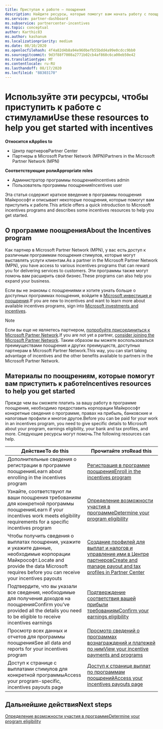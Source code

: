 ```yaml
---
title: Приступая к работе — поощрения
description: Найдите ресурсы, которые помогут вам начать работу с поощрениями. Шаги включают подтверждение соответствия требованиям к допустимости и отправку сведений о банке, налогах и выплатах.
ms.service: partner-dashboard
ms.subservice: partnercenter-incentives
ms.topic: conceptual
author: Karthic83
ms.author: kashanum
ms.localizationpriority: medium
ms.date: 08/10/2020
ms.openlocfilehash: 4f4a82d4b8a94e960befb55bdd4a99e0cdcc9bb0
ms.sourcegitcommit: 9d3f88f7008a2771b02cb4af860c6ca00eb50e42
ms.translationtype: MT
ms.contentlocale: ru-RU
ms.lasthandoff: 08/17/2020
ms.locfileid: "88303170"
---
```

# <a name="use-these-resources-to-help-you-get-started-with-incentives"></a><span data-ttu-id="70684-104">Используйте эти ресурсы, чтобы приступить к работе с стимулами</span><span class="sxs-lookup"><span data-stu-id="70684-104">Use these resources to help you get started with incentives</span></span>

<span data-ttu-id="70684-105">**Относится к**</span><span class="sxs-lookup"><span data-stu-id="70684-105">**Applies to**</span></span>

- <span data-ttu-id="70684-106">Центр партнеров</span><span class="sxs-lookup"><span data-stu-id="70684-106">Partner Center</span></span>
- <span data-ttu-id="70684-107">Партнеры в Microsoft Partner Network (MPN)</span><span class="sxs-lookup"><span data-stu-id="70684-107">Partners in the Microsoft Partner Network (MPN)</span></span>

<span data-ttu-id="70684-108">**Соответствующие роли**</span><span class="sxs-lookup"><span data-stu-id="70684-108">**Appropriate roles**</span></span>

- <span data-ttu-id="70684-109">Администратор программы поощрения</span><span class="sxs-lookup"><span data-stu-id="70684-109">Incentives admin</span></span>
- <span data-ttu-id="70684-110">Пользователь программы поощрения</span><span class="sxs-lookup"><span data-stu-id="70684-110">Incentives user</span></span>

<span data-ttu-id="70684-111">Эта статья содержит краткое введение в программы поощрения Майкрософт и описывает некоторые поощрения, которые помогут вам приступить к работе.</span><span class="sxs-lookup"><span data-stu-id="70684-111">This article offers a quick introduction to Microsoft incentives programs and describes some incentives resources to help you get started.</span></span>

## <a name="about-the-incentives-program"></a><span data-ttu-id="70684-112">О программе поощрения</span><span class="sxs-lookup"><span data-stu-id="70684-112">About the Incentives program</span></span>

<span data-ttu-id="70684-113">Как партнер в Microsoft Partner Network (MPN), у вас есть доступ к различным программам поощрения стимулов, которые могут выставлять услуги клиентам.</span><span class="sxs-lookup"><span data-stu-id="70684-113">As a partner in the Microsoft Partner Network (MPN), you have access to various incentives programs that can reward you for delivering services to customers.</span></span> <span data-ttu-id="70684-114">Эти программы также могут помочь вам расширить свой бизнес.</span><span class="sxs-lookup"><span data-stu-id="70684-114">These programs can also help you expand your business.</span></span>

<span data-ttu-id="70684-115">Если вы не знакомы с поощрениями и хотите узнать больше о доступных программах поощрения, войдите в [Microsoft инвестиция и поощрения](https://partner.microsoft.com/membership/partner-incentives).</span><span class="sxs-lookup"><span data-stu-id="70684-115">If you are new to incentives and want to learn more about available incentives programs, sign into [Microsoft investments and incentives](https://partner.microsoft.com/membership/partner-incentives).</span></span>

> [!NOTE]
> <span data-ttu-id="70684-116">Если вы еще не являетесь партнером, [попробуйте присоединиться к Microsoft Partner Network](https://partner.microsoft.com/membership).</span><span class="sxs-lookup"><span data-stu-id="70684-116">If you are not yet a partner, [consider joining the Microsoft Partner Network](https://partner.microsoft.com/membership).</span></span> <span data-ttu-id="70684-117">Таким образом вы можете воспользоваться преимуществами поощрения и других преимуществ, доступных партнерам в Microsoft Partner Network.</span><span class="sxs-lookup"><span data-stu-id="70684-117">This way, you can start taking advantage of incentives and the other benefits available to partners in the Microsoft Partner Network.</span></span>  

## <a name="incentives-resources-to-help-you-get-started"></a><span data-ttu-id="70684-118">Материалы по поощрениям, которые помогут вам приступить к работе</span><span class="sxs-lookup"><span data-stu-id="70684-118">Incentives resources to help you get started</span></span>

<span data-ttu-id="70684-119">Прежде чем вы сможете платить за вашу работу в программе поощрения, необходимо предоставить корпорации Майкрософт конкретные сведения о программе, правах на прибыль, банковские и налоговые профили и многое другое.</span><span class="sxs-lookup"><span data-stu-id="70684-119">Before you can be paid for your work in an incentives program, you need to give specific details to Microsoft about your program, earnings eligibility, your bank and tax profiles, and more.</span></span> <span data-ttu-id="70684-120">Следующие ресурсы могут помочь.</span><span class="sxs-lookup"><span data-stu-id="70684-120">The following resources can help.</span></span>

|  <span data-ttu-id="70684-121">**Действие**</span><span class="sxs-lookup"><span data-stu-id="70684-121">**To do this**</span></span>  |  <span data-ttu-id="70684-122">**Прочитайте это**</span><span class="sxs-lookup"><span data-stu-id="70684-122">**Read this**</span></span>  |
|--------------|-----------|
| <span data-ttu-id="70684-123">Дополнительные сведения о регистрации в программе поощрения</span><span class="sxs-lookup"><span data-stu-id="70684-123">Learn about enrolling in the incentives program</span></span> | [<span data-ttu-id="70684-124">Регистрация в программе поощрения</span><span class="sxs-lookup"><span data-stu-id="70684-124">Enroll in the incentives program</span></span>](incentives-enroll.md)  |
| <span data-ttu-id="70684-125">Узнайте, соответствуют ли ваши поощрения требованиям для конкретной программы поощрения</span><span class="sxs-lookup"><span data-stu-id="70684-125">Learn if your incentives work meets eligibility requirements for a specific incentives program</span></span> | [<span data-ttu-id="70684-126">Определение возможности участия в программе</span><span class="sxs-lookup"><span data-stu-id="70684-126">Determine your program eligibility</span></span>](incentives-determined-your-program-eligibility.md)  |
| <span data-ttu-id="70684-127">Чтобы получить сведения о выплатах поощрения, укажите и укажите данные, необходимые корпорации Майкрософт.</span><span class="sxs-lookup"><span data-stu-id="70684-127">Locate and provide the data Microsoft requires before you can receive your incentives payouts</span></span> | [<span data-ttu-id="70684-128">Создание профилей для выплат и налогов и управление ими в Центре партнеров</span><span class="sxs-lookup"><span data-stu-id="70684-128">Create and manage payout and tax profiles in Partner Center</span></span>](incentives-create-and-manage-your-payout-and-tax-profiles.md)  |
| <span data-ttu-id="70684-129">Подтвердите, что вы указали все сведения, необходимые для получения доходов на поощрения</span><span class="sxs-lookup"><span data-stu-id="70684-129">Confirm you’ve provided all the details you need to be eligible to receive incentives earnings</span></span> | [<span data-ttu-id="70684-130">Подтверждение соответствия вашей прибыли требованиям</span><span class="sxs-lookup"><span data-stu-id="70684-130">Confirm your earnings eligibility</span></span>](incentives-confirm-your-earnings-eligibility.md)  |
| <span data-ttu-id="70684-131">Просмотр всех данных и отчетов для программы поощрения</span><span class="sxs-lookup"><span data-stu-id="70684-131">See all data and reports for your incentives program</span></span> | [<span data-ttu-id="70684-132">Просмотр сведений о программах вознаграждений и платежей по ним</span><span class="sxs-lookup"><span data-stu-id="70684-132">View your incentive payments and programs</span></span>](understand-incentive-payouts.md)  |
| <span data-ttu-id="70684-133">Доступ к странице с выплатами стимулов для конкретной программы</span><span class="sxs-lookup"><span data-stu-id="70684-133">Access your program-specific, incentives payouts page</span></span> | [<span data-ttu-id="70684-134">Доступ к странице выплат по программам поощрений</span><span class="sxs-lookup"><span data-stu-id="70684-134">Access your incentives payouts page</span></span>](incentives-unified-user-guide.md)  |

## <a name="next-steps"></a><span data-ttu-id="70684-135">Дальнейшие действия</span><span class="sxs-lookup"><span data-stu-id="70684-135">Next steps</span></span>

[<span data-ttu-id="70684-136">Определение возможности участия в программе</span><span class="sxs-lookup"><span data-stu-id="70684-136">Determine your program eligibility</span></span>](incentives-determined-your-program-eligibility.md)